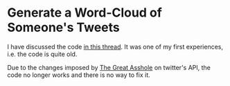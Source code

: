 # Generate a Word-Cloud of Someone's Tweets
I have discussed the code [in this thread](https://twitter.com/polfosol/status/1229037431934136320). It was one of my first experiences, i.e. the code is quite old.

Due to the changes imposed by [The Great Asshole](https://twitter.com/elonmusk) on twitter's API, the code no longer works and there is no way to fix it.
